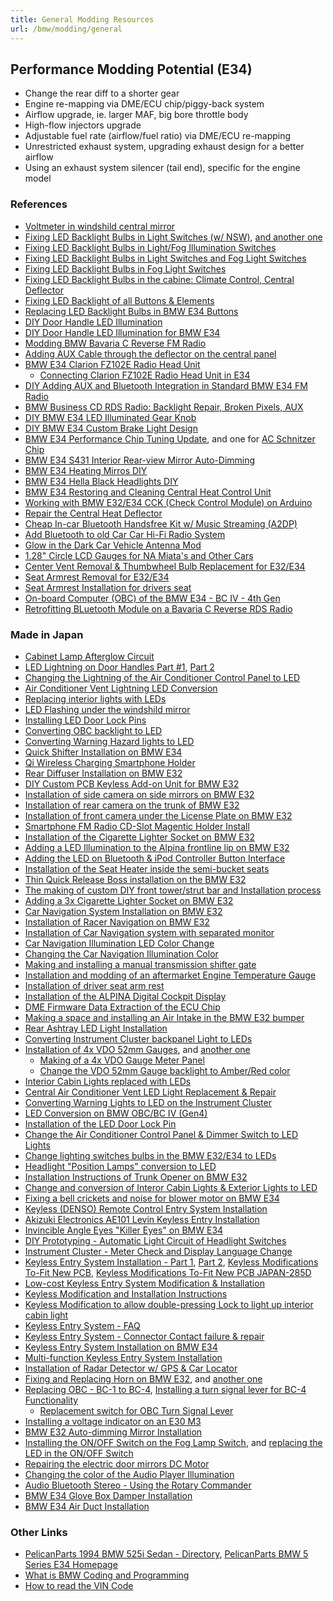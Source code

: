 ```yaml
---
title: General Modding Resources
url: /bmw/modding/general
---
```


## Performance Modding Potential (E34)

* Change the rear diff to a shorter gear
* Engine re-mapping via DME/ECU chip/piggy-back system
* Airflow upgrade, ie. larger MAF, big bore throttle body
* High-flow injectors upgrade
* Adjustable fuel rate (airflow/fuel ratio) via DME/ECU re-mapping
* Unrestricted exhaust system, upgrading exhaust design for a better airflow
* Using an exhaust system silencer (tail end), specific for the engine model

### References

* [Voltmeter in windshild central mirror](https://www.drive2.ru/l/575970646069084334/)
* [Fixing LED Backlight Bulbs in Light Switches (w/ NSW)](https://www.drive2.ru/l/583491580481028360/), [and another one](https://www.drive2.ru/l/4820996/)
* [Fixing LED Backlight Bulbs in Light/Fog Illumination Switches](https://www.drive2.ru/l/493182093421970106/)
* [Fixing LED Backlight Bulbs in Light Switches and Fog Light Switches](https://www.drive2.ru/l/641359702084561647/)
* [Fixing LED Backlight Bulbs in Fog Light Switches](https://www.drive2.ru/l/659161894849881694/)
* [Fixing LED Backlight Bulbs in the cabine: Climate Control, Central Deflector](https://www.drive2.ru/l/652388078589065918/)
* [Fixing LED Backlight of all Buttons & Elements](https://www.drive2.ru/l/667660844854689729/)
* [Replacing LED Backlight Bulbs in BMW E34 Buttons](https://www.drive2.ru/l/498920719485239409/)
* [DIY Door Handle LED Illumination](https://www.drive2.ru/l/653240749856400835/)
* [DIY Door Handle LED Illumination for BMW E34](https://www.drive2.ru/l/688564485044051421/)
* [Modding BMW Bavaria C Reverse FM Radio](https://www.drive2.ru/l/677213951632622678/)
* [Adding AUX Cable through the deflector on the central panel](https://www.drive2.ru/l/489830507102601765/)
* [BMW E34 Clarion FZ102E Radio Head Unit](https://www.drive2.ru/l/462197580873335258/)
  * [Connecting Clarion FZ102E Radio Head Unit in E34](https://www.drive2.ru/l/488195808190005498/)
* [DIY Adding AUX and Bluetooth Integration in Standard BMW E34 FM Radio](https://www.drive2.ru/l/505742364501869313/)
* [BMW Business CD RDS Radio: Backlight Repair, Broken Pixels, AUX](https://www.drive2.ru/l/471764706424521663/)
* [DIY BMW E34 LED Illuminated Gear Knob](https://www.drive2.ru/b/497174695020331483/)
* [DIY BMW E34 Custom Brake Light Design](https://www.drive2.ru/l/498008674589999300/)
* [BMW E34 Performance Chip Tuning Update](https://www.drive2.ru/l/522787818389374185), and one for [AC Schnitzer Chip](https://www.drive2.ru/l/520385385482682390/)
* [BMW E34 S431 Interior Rear-view Mirror Auto-Dimming](https://www.drive2.ru/l/470131931657273412/)
* [BMW E34 Heating Mirros DIY](https://www.drive2.ru/l/475683640743822254/)
* [BMW E34 Hella Black Headlights DIY](https://www.drive2.ru/l/477817792813334591/)
* [BMW E34 Restoring and Cleaning Central Heat Control Unit](https://www.drive2.ru/l/8857514/)
* [Working with BMW E32/E34 CCK (Check Control Module) on Arduino](https://www.drive2.ru/l/9683080/)
* [Repair the Central Heat Deflector](https://www.drive2.ru/l/4894477/)
* [Cheap In-car Bluetooth Handsfree Kit w/ Music Streaming (A2DP)](https://www.instructables.com/Cheap-in-car-bluetooth-hands-free-kit-with-music-s/)
* [Add Bluetooth to old Car Car Hi-Fi Radio System](https://www.instructables.com/Bluetooth-Upgrade-Your-Old-Car-V2/)
* [Glow in the Dark Car Vehicle Antenna Mod](https://www.instructables.com/Glow-in-the-Dark-Car-Vehicle-Antenna-Mod-How-to-Fi/)
* [1.28" Circle LCD Gauges for NA Miata's and Other Cars](https://www.instructables.com/128-LCD-Gauges-for-NA-Miatas-and-Other-Cars/)
* [Center Vent Removal & Thumbwheel Bulb Replacement for E32/E34](http://www.nmia.com/~dgnrg/page_37.htm)
* [Seat Armrest Removal for E32/E34](http://www.nmia.com/~dgnrg/page_34.htm)
* [Seat Armrest Installation for drivers seat](https://dd.jpn.org/BMW_HP/20011127/index.shtml)
* [On-board Computer (OBC) of the BMW E34 - BC IV - 4th Gen](https://www.petberger.de/pet-racing/E34/UNTERLAGEN/BC_ATA/BC.htm)
* [Retrofitting BLuetooth Module on a Bavaria C Reverse RDS Radio](https://www.petberger.de/pet-racing/E34/UNTERLAGEN/RadioumbauBT/Radioumbau_BT.htm)

### Made in Japan

* [Cabinet Lamp Afterglow Circuit](https://dd.jpn.org/BMW_HP/20031019/index.shtml)
* [LED Lightning on Door Handles Part #1](https://dd.jpn.org/BMW_HP/20071117/index.shtml), [Part 2](https://dd.jpn.org/BMW_HP/20071119/index.shtml)
* [Changing the Lightning of the Air Conditioner Control Panel to LED](https://dd.jpn.org/BMW_HP/20080620/index.shtml)
* [Air Conditioner Vent Lightning LED Conversion](https://dd.jpn.org/BMW_HP/20080827/index.shtml)
* [Replacing interior lights with LEDs](https://dd.jpn.org/BMW_HP/20090725/index.shtml)
* [LED Flashing under the windshild mirror](https://dd.jpn.org/BMW_HP/20150817/index.shtml)
* [Installing LED Door Lock Pins](https://dd.jpn.org/BMW_HP/20080705/index.shtml)
* [Converting OBC backlight to LED](https://dd.jpn.org/BMW_HP/20080727/index.shtml)
* [Converting Warning Hazard lights to LED](https://dd.jpn.org/BMW_HP/20080812/index.shtml)
* [Quick Shifter Installation on BMW E34](http://alpinakozou.web.fc2.com/file/costomize2019/20191104.html)
* [Qi Wireless Charging Smartphone Holder](http://alpinakozou.web.fc2.com/file/costomize2018/20180503.html)
* [Rear Diffuser Installation on BMW E32](http://alpinakozou.web.fc2.com/file/costomize2017/20171118.html)
* [DIY Custom PCB Keyless Add-on Unit for BMW E32](http://alpinakozou.web.fc2.com/file/costomize2017/20170129.html)
* [Installation of side camera on side mirrors on BMW E32](http://alpinakozou.web.fc2.com/file/costomize2017/20170218a.html)
* [Installation of rear camera on the trunk of BMW E32](http://alpinakozou.web.fc2.com/file/costomize2017/20170218b.html)
* [Installation of front camera under the License Plate on BMW E32](http://alpinakozou.web.fc2.com/file/costomize2011/20110828b.html)
* [Smartphone FM Radio CD-Slot Magentic Holder Install](http://alpinakozou.web.fc2.com/file/costomize2016/20160812.html)
* [Installation of the Cigarette Lighter Socket on BMW E32](http://alpinakozou.web.fc2.com/file/costomize2016/20160705.html)
* [Adding a LED Illumination to the Alpina frontline lip on BMW E32](http://alpinakozou.web.fc2.com/file/costomize2016/20160306.html)
* [Adding the LED on Bluetooth & iPod Controller Button Interface](http://alpinakozou.web.fc2.com/file/costomize2014/20140423.html)
* [Installation of the Seat Heater inside the semi-bucket seats](http://alpinakozou.web.fc2.com/file/costomize2013/20130907.html)
* [Thin Quick Release Boss installation on the BMW E32](http://alpinakozou.web.fc2.com/file/costomize2013/20130615.html)
* [The making of custom DIY front tower/strut bar and Installation process](http://alpinakozou.web.fc2.com/file/costomize2013/20130608.html)
* [Adding a 3x Cigarette Lighter Socket on BMW E32](http://alpinakozou.web.fc2.com/file/costomize2013/20130519.html)
* [Car Navigation System Installation on BMW E32](http://alpinakozou.web.fc2.com/file/costomize2013/20130518.html)
* [Installation of Racer Navigation on BMW E32](http://alpinakozou.web.fc2.com/file/costomize2010/20100220.html)
* [Installation of Car Navigation system with separated monitor](http://alpinakozou.web.fc2.com/file/costomize2008/20080514.html)
* [Car Navigation Illumination LED Color Change](http://alpinakozou.web.fc2.com/file/costomize2008/20080321.html)
* [Changing the Car Navigation Illumination Color](http://alpinakozou.web.fc2.com/file/costomize2008/20080310.html)
* [Making and installing a manual transmission shifter gate](http://alpinakozou.web.fc2.com/file/costomize2013/20130302a.html)
* [Installation and modding of an aftermarket Engine Temperature Gauge](http://alpinakozou.web.fc2.com/file/costomize2012/20120603.html)
* [Installation of driver seat arm rest](http://alpinakozou.web.fc2.com/file/costomize2011/20110815.html)
* [Installation of the ALPINA Digital Cockpit Display](http://alpinakozou.web.fc2.com/file/costomize2011/20110710.html)
* [DME Firmware Data Extraction of the ECU Chip](http://alpinakozou.web.fc2.com/file/costomize2011/20110128.html)
* [Making a space and installing an Air Intake in the BMW E32 bumper](http://alpinakozou.web.fc2.com/file/costomize2010/20100828.html)
* [Rear Ashtray LED Light Installation](http://alpinakozou.web.fc2.com/file/costomize2010/20100211.html)
* [Converting Instrument Cluster backpanel Light to LEDs](http://alpinakozou.web.fc2.com/file/costomize2010/20100130.html)
* [Installation of 4x VDO 52mm Gauges](http://alpinakozou.web.fc2.com/file/costomize2009/20091219.html), and [another one](https://dd.jpn.org/BMW_HP/20080516/index.shtml)
  - [Making of a 4x VDO Gauge Meter Panel](http://alpinakozou.web.fc2.com/file/others2011/20110302.html)
  - [Change the VDO 52mm Gauge backlight to Amber/Red color](http://alpinakozou.web.fc2.com/file/costomize2008/20080807.html)
* [Interior Cabin Lights replaced with LEDs](http://alpinakozou.web.fc2.com/file/costomize2009/20090718.html)
* [Central Air Conditioner Vent LED Light Replacement & Repair](http://alpinakozou.web.fc2.com/file/costomize2008/20080827.html)
* [Converting Warning Lights to LED on the Instrument Cluster](http://alpinakozou.web.fc2.com/file/costomize2008/20080812.html)
* [LED Conversion on BMW OBC/BC IV (Gen4)](http://alpinakozou.web.fc2.com/file/costomize2008/20080727.html)
* [Installation of the LED Door Lock Pin](http://alpinakozou.web.fc2.com/file/costomize2008/20080705.html)
* [Change the Air Conditioner Control Panel & Dimmer Switch to LED Lights](http://alpinakozou.web.fc2.com/file/costomize2008/20080620.html)
* [Change lighting switches bulbs in the BMW E32/E34 to LEDs](http://alpinakozou.web.fc2.com/file/costomize2008/20080610.html)
* [Headlight "Position Lamps" conversion to LED](http://alpinakozou.web.fc2.com/file/costomize2008/20080316.html)
* [Installation Instructions of Trunk Opener on BMW E32](http://alpinakozou.web.fc2.com/file/costomize2008/20080222.html)
* [Change and conversion of Interor Cabin Lights & Exterior Lights to LED](http://alpinakozou.web.fc2.com/file/costomize2008/20080221.html)
* [Fixing a bell crickets and noise for blower motor on BMW E34](https://e32b12.blogspot.com/2014/05/bugs-noise-fix-for-blower-motor.html)
* [Keyless (DENSO) Remote Control Entry System Installation](http://radiokids.jp/Frame11594082.htm)
* [Akizuki Electronics AE101 Levin Keyless Entry Installation](http://kenji.ram.ne.jp/elec/keyless/index.html)
* [Invincible Angle Eyes "Killer Eyes" on BMW E34](https://dd.jpn.org/BMW_HP/20041225/index.shtml)
* [DIY Prototyping - Automatic Light Circuit of Headlight Switches](https://dd.jpn.org/BMW_HP/20080225/index.shtml)
* [Instrument Cluster - Meter Check and Display Language Change](https://dd.jpn.org/BMW_HP/20060521/index.shtml)
* [Keyless Entry System Installation - Part 1](https://dd.jpn.org/BMW_HP/20010320/index.shtml), [Part 2](https://dd.jpn.org/BMW_HP/20010324/index.shtml), [Keyless Modifications To-Fit New PCB](https://dd.jpn.org/BMW_HP/20010417/index.shtml), [Keyless Modifications To-Fit New PCB JAPAN-285D](https://dd.jpn.org/BMW_HP/20020313/index.shtml)
* [Low-cost Keyless Entry System Modification & Installation](https://dd.jpn.org/BMW_HP/20030103/index.shtml)
* [Keyless Modification and Installation Instructions](https://dd.jpn.org/BMW_HP/20040220/index.shtml)
* [Keyless Modification to allow double-pressing Lock to light up interior cabin light](https://dd.jpn.org/BMW_HP/20040516/index.shtml)
* [Keyless Entry System - FAQ](https://dd.jpn.org/BMW_HP/20010623/index.shtml)
* [Keyless Entry System - Connector Contact failure & repair](https://dd.jpn.org/BMW_HP/20041017/index.shtml)
* [Keyless Entry System Installation on BMW E34](https://dd.jpn.org/BMW_HP/20121019/index.shtml)
* [Multi-function Keyless Entry System Installation](https://dd.jpn.org/BMW_HP/20050819/index.shtml)
* [Installation of Radar Detector w/ GPS & Car Locator](https://dd.jpn.org/BMW_HP/20040228/index.shtml)
* [Fixing and Replacing Horn on BMW E32](https://dd.jpn.org/BMW_HP/20050910/index.shtml), and [another one](https://dd.jpn.org/BMW_HP/20140824/index.shtml)
* [Replacing OBC - BC-1 to BC-4](https://dd.jpn.org/BMW_HP/20020112/index.shtml), [Installing a turn signal lever for BC-4 Functionality](https://dd.jpn.org/BMW_HP/20020127/index.shtml)
  - [Replacement switch for OBC Turn Signal Lever](https://dd.jpn.org/BMW_HP/20050403/index.shtml)
* [Installing a voltage indicator on an E30 M3](https://dd.jpn.org/BMW_HP/20041227/index.shtml)
* [BMW E32 Auto-dimming Mirror Installation](https://dd.jpn.org/BMW_HP/20080531/index.shtml)
* [Installing the ON/OFF Switch on the Fog Lamp Switch](https://dd.jpn.org/BMW_HP/20101109/index.shtml), and [replacing the LED in the ON/OFF Switch](https://dd.jpn.org/BMW_HP/20051126/index.shtml)
* [Repairing the electric door mirrors DC Motor](https://dd.jpn.org/BMW_HP/20140209/index.shtml)
* [Changing the color of the Audio Player Illumination](https://dd.jpn.org/BMW_HP/20080229/index.shtml)
* [Audio Bluetooth Stereo - Using the Rotary Commander](https://dd.jpn.org/BMW_HP/20100312/index.shtml)
* [BMW E34 Glove Box Damper Installation](https://dd.jpn.org/BMW_HP/20030608/index.shtml)
* [BMW E34 Air Duct Installation](https://dd.jpn.org/BMW_HP/20070811/index.shtml)
  
### Other Links

* [PelicanParts 1994 BMW 525i Sedan - Directory](https://www.pelicanparts.com/cat/v_bmw-1994-525i-sedan-e34), [PelicanParts BMW 5 Series E34 Homepage](https://pelicanparts.com/cat/r_be34)
* [What is BMW Coding and Programming](https://en.oldbmw.ru/pages/documentation/357-chto-takoe-kodirovanie-i-programmirovanie-bmw.html)
* [How to read the VIN Code](https://dd.jpn.org/BMW_HP/20050211/index.shtml)